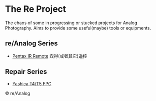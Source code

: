 # The Re Project

The chaos of some in progressing or stucked projects for Analog Photography.
Aims to provide some useful(maybe) tools or equipments.

## re/Analog Series

* [Pentax IR Remote](projects/pentax-ir-remote.md) 宾得(或者其它)遥控


## Repair Series

* [Yashica T4/T5 FPC](projects/yashica-t4-lens-fpc.md)


&copy; re/Analog